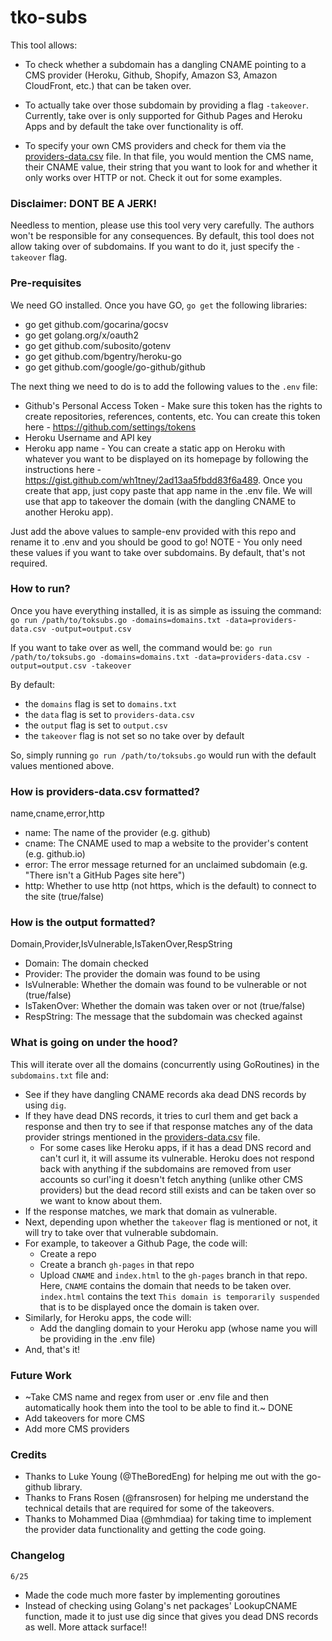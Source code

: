 # tko-subs

This tool allows:
* To check whether a subdomain has a dangling CNAME pointing to a CMS provider (Heroku, Github, Shopify, Amazon S3, Amazon CloudFront, etc.) that can be taken over.

* To actually take over those subdomain by providing a flag `-takeover`. Currently, take over is only supported for Github Pages and Heroku Apps and by default the take over functionality is off.

* To specify your own CMS providers and check for them via the [providers-data.csv](providers-data.csv) file. In that file, you would mention the CMS name, their CNAME value, their string that you want to look for and whether it only works over HTTP or not. Check it out for some examples.


### Disclaimer: DONT BE A JERK!

Needless to mention, please use this tool very very carefully. The authors won't be responsible for any consequences.
By default, this tool does not allow taking over of subdomains. If you want to do it, just specify the `-takeover` flag.


### Pre-requisites

We need GO installed. Once you have GO, `go get` the following libraries:
* go get github.com/gocarina/gocsv
* go get golang.org/x/oauth2
* go get github.com/subosito/gotenv
* go get github.com/bgentry/heroku-go
* go get github.com/google/go-github/github

The next thing we need to do is to add the following values to the `.env` file:
* Github's Personal Access Token - Make sure this token has the rights to create repositories, references, contents, etc. You can create this token here - https://github.com/settings/tokens
* Heroku Username and API key
* Heroku app name - You can create a static app on Heroku with whatever you want to be displayed on its homepage by following the instructions here - https://gist.github.com/wh1tney/2ad13aa5fbdd83f6a489. Once you create that app, just copy paste that app name in the .env file. We will use that app to takeover the domain (with the dangling CNAME to another Heroku app).

Just add the above values to sample-env provided with this repo and rename it to .env and you should be good to go!
NOTE - You only need these values if you want to take over subdomains. By default, that's not required.


### How to run?

Once you have everything installed, it is as simple as issuing the command:
`go run /path/to/toksubs.go -domains=domains.txt -data=providers-data.csv -output=output.csv`

If you want to take over as well, the command would be:
`go run /path/to/toksubs.go -domains=domains.txt -data=providers-data.csv -output=output.csv -takeover`

By default:
* the `domains` flag is set to `domains.txt`
* the `data` flag is set to `providers-data.csv`
* the `output` flag is set to `output.csv`
* the `takeover` flag is not set so no take over by default

So, simply running `go run /path/to/toksubs.go` would run with the default values mentioned above.


### How is providers-data.csv formatted?

name,cname,error,http

* name: The name of the provider (e.g. github)
* cname: The CNAME used to map a website to the provider's content (e.g. github.io)
* error: The error message returned for an unclaimed subdomain (e.g. "There isn't a GitHub Pages site here")
* http: Whether to use http (not https, which is the default) to connect to the site (true/false)


### How is the output formatted?

Domain,Provider,IsVulnerable,IsTakenOver,RespString

* Domain: The domain checked
* Provider: The provider the domain was found to be using
* IsVulnerable: Whether the domain was found to be vulnerable or not (true/false)
* IsTakenOver: Whether the domain was taken over or not (true/false)
* RespString: The message that the subdomain was checked against


### What is going on under the hood?

This will iterate over all the domains (concurrently using GoRoutines) in the `subdomains.txt` file and:
* See if they have dangling CNAME records aka dead DNS records by using `dig`.
* If they have dead DNS records, it tries to curl them and get back a response and then try to see if that response matches any of the data provider strings mentioned in the [providers-data.csv](providers-data.csv) file.
	* For some cases like Heroku apps, if it has a dead DNS record and can't curl it, it will assume its vulnerable. Heroku does not respond back with anything if the subdomains are removed from user accounts so curl'ing it doesn't fetch anything (unlike other CMS providers) but the dead record still exists and can be taken over so we want to know about them.
* If the response matches, we mark that domain as vulnerable.
* Next, depending upon whether the `takeover` flag is mentioned or not, it will try to take over that vulnerable subdomain.
* For example, to takeover a Github Page, the code will:
	* Create a repo
	* Create a branch `gh-pages` in that repo
	* Upload `CNAME` and `index.html` to the `gh-pages` branch in that repo. Here, `CNAME` contains the domain that needs to be taken over. `index.html` contains the text `This domain is temporarily suspended` that is to be displayed once the domain is taken over.
* Similarly, for Heroku apps, the code will:
	* Add the dangling domain to your Heroku app (whose name you will be providing in the .env file)
* And, that's it!


### Future Work

* ~Take CMS name and regex from user or .env file and then automatically hook them into the tool to be able to find it.~ DONE
* Add takeovers for more CMS
* Add more CMS providers


### Credits

* Thanks to Luke Young (@TheBoredEng) for helping me out with the go-github library.
* Thanks to Frans Rosen (@fransrosen) for helping me understand the technical details that are required for some of the takeovers.
* Thanks to Mohammed Diaa (@mhmdiaa) for taking time to implement the provider data functionality and getting the code going.


### Changelog

`6/25`
* Made the code much more faster by implementing goroutines
* Instead of checking using Golang's net packages' LookupCNAME function, made it to just use dig since that gives you dead DNS records as well. More attack surface!!

